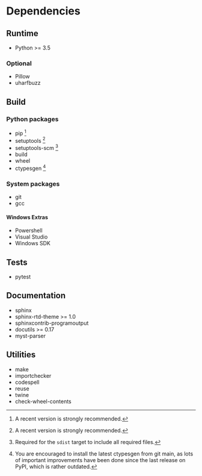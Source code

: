 <!-- SPDX-FileCopyrightText: 2022 geisserml <geisserml@gmail.com> -->
<!-- SPDX-License-Identifier: CC-BY-4.0 -->

# Dependencies

## Runtime

* Python >= 3.5

### Optional

* Pillow
* uharfbuzz


## Build

### Python packages

* pip [^1]
* setuptools [^1]
* setuptools-scm [^2]
* build
* wheel
* ctypesgen [^3]

### System packages

* git
* gcc

#### Windows Extras

* Powershell
* Visual Studio
* Windows SDK


## Tests

* pytest


## Documentation

* sphinx
* sphinx-rtd-theme >= 1.0
* sphinxcontrib-programoutput
* docutils >= 0.17
* myst-parser


## Utilities

* make
* importchecker
* codespell
* reuse
* twine
* check-wheel-contents


[^1]: A recent version is strongly recommended.

[^2]: Required for the `sdist` target to include all required files.

[^3]: You are encouraged to install the latest ctypesgen from git main, as lots of important improvements have been done since the last release on PyPI, which is rather outdated.

